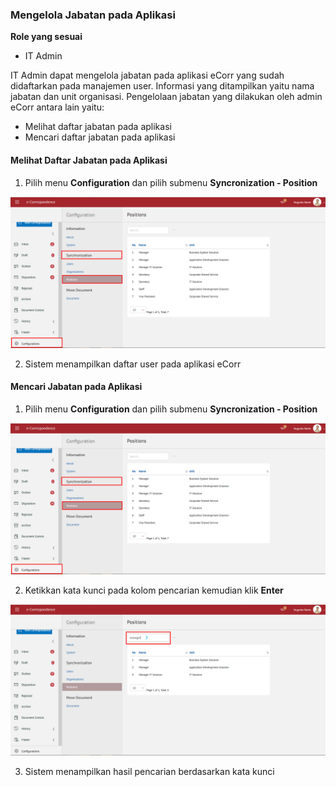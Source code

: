 ### **Mengelola Jabatan pada Aplikasi**

**Role yang sesuai**

- IT Admin

IT Admin dapat mengelola jabatan pada aplikasi eCorr yang sudah didaftarkan pada manajemen user. Informasi yang ditampilkan yaitu nama jabatan dan unit organisasi. Pengelolaan jabatan yang dilakukan oleh admin eCorr antara lain yaitu:

- Melihat daftar jabatan pada aplikasi
- Mencari daftar jabatan pada aplikasi


#### **Melihat Daftar Jabatan pada Aplikasi**

1.    Pilih menu **Configuration** dan pilih submenu **Syncronization - Position**

![gambar](SC_Konfigurasi/KF11.png)

2.    Sistem menampilkan daftar user pada aplikasi eCorr


#### **Mencari Jabatan pada Aplikasi**

1.    Pilih menu **Configuration** dan pilih submenu **Syncronization - Position**

![gambar](SC_Konfigurasi/KF12.png)

2.    Ketikkan kata kunci pada kolom pencarian kemudian klik **Enter**

![gambar](SC_Konfigurasi/KF13.png)

3.    Sistem menampilkan hasil pencarian berdasarkan kata kunci
